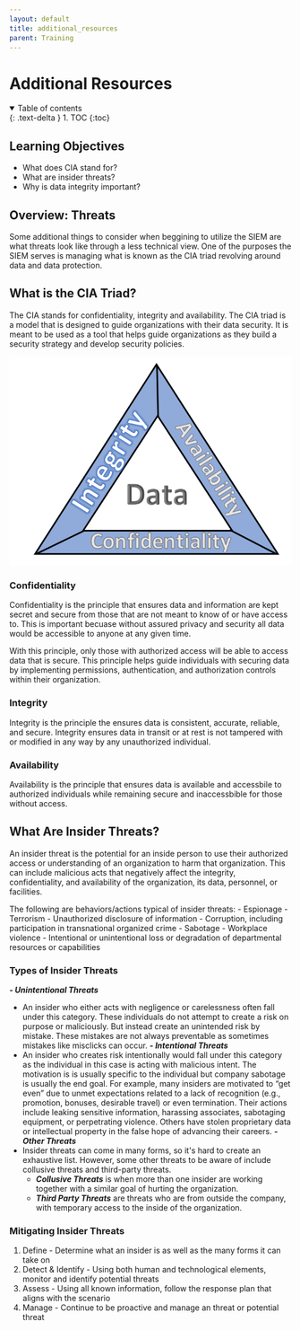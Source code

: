```yaml
---
layout: default
title: additional_resources
parent: Training
---
```


# Additional Resources 

<details open markdown="block">
  <summary>
    Table of contents
  </summary>
  {: .text-delta }
1. TOC
{:toc}
</details>

## Learning Objectives
- What does CIA stand for?
- What are insider threats?
- Why is data integrity important?

## Overview: Threats
Some additional things to consider when beggining to utilize the SIEM are what threats look like through a less technical view. One of the purposes the SIEM serves is managing what is known as the CIA triad revolving around data and data protection. 

## What is the CIA Triad?
The CIA stands for confidentiality, integrity and availability. The CIA triad is a model that is designed to guide organizations with their data security. It is meant to be used as a tool that helps guide organizations as they build a security strategy and develop security policies. 

![CIA Triad](./images/cia_triad.png)

### Confidentiality
Confidentiality is the principle that ensures data and information are kept secret and secure from those that are not meant to know of or have access to. This is important becuase without assured privacy and security all data would be accessible to anyone at any given time. 

With this principle, only those with authorized access will be able to access data that is secure. This principle helps guide individuals with securing data by implementing permissions, authentication, and authorization controls within their organization.

### Integrity
Integrity is the principle the ensures data is consistent, accurate, reliable, and secure. Integrity ensures data in transit or at rest is not tampered with or modified in any way by any unauthorized individual.

### Availability
Availability is the principle that ensures data is available and accessbile to authorized individuals while remaining secure and inaccessbible for those without access.

## What Are Insider Threats?
An insider threat is the potential for an inside person to use their authorized access or understanding of an organization to harm that organization. This can include malicious acts that negatively affect the integrity, confidentiality, and availability of the organization, its data, personnel, or facilities.

The following are behaviors/actions typical of insider threats:
    - Espionage
    - Terrorism
    - Unauthorized disclosure of information
    - Corruption, including participation in transnational organized crime
    - Sabotage
    - Workplace violence
    - Intentional or unintentional loss or degradation of departmental resources or capabilities


### Types of Insider Threats
***- Unintentional Threats***
  - An insider who either acts with negligence or carelessness often fall under this category. These individuals do not attempt to create a risk on purpose or maliciously. But instead create an unintended risk by mistake. These mistakes are not always preventable as sometimes mistakes like misclicks can occur.
***- Intentional Threats***
  - An insider who creates risk intentionally would fall under this category as the individual in this case is acting with malicious intent. The motivation is is usually specific to the individual but company sabotage is usually the end goal. For example, many insiders are motivated to “get even” due to unmet expectations related to a lack of recognition (e.g., promotion, bonuses, desirable travel) or even termination. Their actions include leaking sensitive information, harassing associates, sabotaging equipment, or perpetrating violence. Others have stolen proprietary data or intellectual property in the false hope of advancing their careers. 
***- Other Threats***
  - Insider threats can come in many forms, so it's hard to create an exhaustive list. However, some other threats to be aware of include collusive threats and third-party threats. 
    - ***Collusive Threats*** is when more than one insider are working together with a similar goal of hurting the organization. 
    - ***Third Party Threats*** are threats who are from outside the company, with temporary access to the inside of the organization. 


### Mitigating Insider Threats
1. Define - Determine what an insider is as well as the many forms it can take on
2. Detect & Identify - Using both human and technological elements, monitor and identify potential threats
3. Assess - Using all known information, follow the response plan that aligns with the scenario
4. Manage - Continue to be proactive and manage an threat or potential threat
